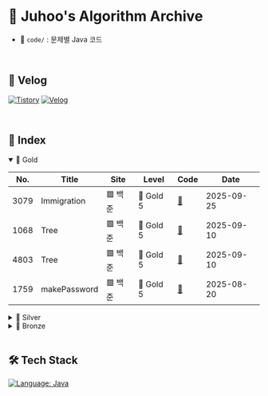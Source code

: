 # 🧠 Juhoo's Algorithm Archive

- 📂 `code/` : 문제별 Java 코드

</br>

## 📎 Velog
[![Tistory](https://img.shields.io/badge/Tistory-Bluemang0-FF5A4A?style=for-the-badge&logo=tistory&logoColor=white)](https://bluemang0.tistory.com/)
[![Velog](https://img.shields.io/badge/Velog-Bluewave-20c997?style=for-the-badge&logo=velog&logoColor=white)](https://velog.io/@bluemango0312/posts)

</br>

## 🧾 Index

<details open>
<summary>💛 Gold</summary>


| No. | Title | Site | Level | Code | Date |
|-----|-------|------|-------|------|------|
| 3079 | Immigration | 🟥 백준 | 💛 Gold 5 | [📄](code/B_G5_3079_Immigration.java) | 2025-09-25 |
| 1068 | Tree | 🟥 백준 | 💛 Gold 5 | [📄](code/B_G5_1068_Tree.java) | 2025-09-10 |
| 4803 | Tree | 🟥 백준 | 💛 Gold 5 | [📄](code/B_G5_4803_Tree.java) | 2025-09-10 |
| 1759 | makePassword | 🟥 백준 | 💛 Gold 5 | [📄](code/B_G5_1759_makePassword.java) | 2025-08-20 |
</details>

<details>
<summary>🩶 Silver</summary>


| No. | Title | Site | Level | Code | Date |
|-----|-------|------|-------|------|------|
| 1463 | MakeItOne | 🟥 백준 | 🩶 Silver 3 | [📄](code/B_S3_1463_MakeItOne.java) | 2025-10-11 |
| 14940 | EasyShortestPath | 🟥 백준 | 🩶 Silver 1 | [📄](code/B_S1_14940_EasyShortestPath.java) | 2025-10-02 |
| 20922 | IHateOverlaps | 🟥 백준 | 🩶 Silver 1 | [📄](code/B_S1_20922_IHateOverlaps.java) | 2025-10-02 |
| 1138 | StandInALine | 🟥 백준 | 🩶 Silver 2 | [📄](code/B_S2_1138_StandInALine.java) | 2025-10-01 |
| 2075 | theNthLargestNumber | 🟥 백준 | 🩶 Silver 3 | [📄](code/B_S3_2075_theNthLargestNumber.java) | 2025-10-01 |
| 2304 | WarehousePolygon | 🟥 백준 | 🩶 Silver 2 | [📄](code/B_S2_2304_WarehousePolygon.java) | 2025-09-30 |
| 20006 | RankedQueue | 🟥 백준 | 🩶 Silver 2 | [📄](code/B_S2_20006_RankedQueue.java) | 2025-09-29 |
| 1927 | minHeap | 🟥 백준 | 🩶 Silver 2 | [📄](code/B_S2_1927_minHeap.java) | 2025-09-26 |
| 19637 | WriteIfForMe | 🟥 백준 | 🩶 Silver 3 | [📄](code/B_S3_19637_WriteIfForMe.java) | 2025-09-26 |
| 22233 | GahyeAndKeywords | 🟥 백준 | 🩶 Silver 3 | [📄](code/B_S3_22233_GahyeAndKeywords.java) | 2025-09-26 |
| 1654 | CuttingLANCable | 🟥 백준 | 🩶 Silver 2 | [📄](code/B_S2_1654_CuttingLANCable.java) | 2025-09-25 |
| 2805 | CuttingWood | 🟥 백준 | 🩶 Silver 2 | [📄](code/B_S2_2805_CuttingWood.java) | 2025-09-24 |
| 10816 | NumberCard2 | 🟥 백준 | 🩶 Silver 4 | [📄](code/B_S4_10816_NumberCard2.java) | 2025-09-23 |
| 1920 | FindNumber | 🟥 백준 | 🩶 Silver 4 | [📄](code/B_S4_1920_FindNumber.java) | 2025-09-23 |
| 17427 | SumOfDivisor | 🟥 백준 | 🩶 Silver 2 | [📄](code/B_S2_17427_SumOfDivisor.java) | 2025-09-22 |
| 11047 | Coin0 | 🟥 백준 | 🩶 Silver 4 | [📄](code/B_S4_11047_Coin0.java) | 2025-09-22 |
| 2004 | CombinationZeroCount | 🟥 백준 | 🩶 Silver 2 | [📄](code/B_S2_2004_CombinationZeroCount.java) | 2025-09-18 |
| 1676 | NumberZeroFactorial | 🟥 백준 | 🩶 Silver 5 | [📄](code/B_S5_1676_NumberZeroFactorial.java) | 2025-09-17 |
| 3085 | CandyGame | 🟥 백준 | 🩶 Silver 2 | [📄](code/B_S2_3085_CandyGame.java) | 2025-09-16 |
| 15904 | UCPC | 🟥 백준 | 🩶 Silver 5 | [📄](code/B_S5_15904_UCPC.java) | 2025-09-15 |
| 9342 | Chromosome | 🟥 백준 | 🩶 Silver 3 | [📄](code/B_S3_9342_Chromosome.java) | 2025-09-13 |
| 1316 | CheckerOfGroupWord | 🟥 백준 | 🩶 Silver 5 | [📄](code/B_S5_1316_CheckerOfGroupWord.java) | 2025-09-13 |
| 14405 | Pikachu | 🟥 백준 | 🩶 Silver 5 | [📄](code/B_S5_14405_Pikachu.java) | 2025-09-13 |
| 5525 | IOIOI | 🟥 백준 | 🩶 Silver 1 | [📄](code/B_S1_5525_IOIOI.java) | 2025-09-11 |
| 1436 | MovieDirectorShom | 🟥 백준 | 🩶 Silver 5 | [📄](code/B_S5_1436_MovieDirectorShom.java) | 2025-09-11 |
| 1543 | SearchDocuments | 🟥 백준 | 🩶 Silver 5 | [📄](code/B_S5_1543_SearchDocuments.java) | 2025-09-11 |
| 14244 | MakeTree | 🟥 백준 | 🩶 Silver 4 | [📄](code/B_S4_14244_MakeTree.java) | 2025-09-09 |
| 11725 | FindParentsOfTree | 🟥 백준 | 🩶 Silver 2 | [📄](code/B_S2_11725_FindParentsOfTree.java) | 2025-09-08 |
| 17204 | GameOfDeath | 🟥 백준 | 🩶 Silver 3 | [📄](code/B_S3_17204_GameOfDeath.java) | 2025-09-08 |
| 16173 | JumpKingJelly | 🟥 백준 | 🩶 Silver 4 | [📄](code/B_S4_16173_JumpKingJelly.java) | 2025-09-08 |
| 9372 | TravelOfSangeun | 🟥 백준 | 🩶 Silver 4 | [📄](code/B_S4_9372_TravelOfSangeun.java) | 2025-09-08 |
| 15903 | CoalescenceCardGame | 🟥 백준 | 🩶 Silver 1 | [📄](code/B_S1_15903_CoalescenceCardGame.java) | 2025-09-07 |
| 2178 | MazeNavigation | 🟥 백준 | 🩶 Silver 1 | [📄](code/B_S1_2178_MazeNavigation.java) | 2025-09-07 |
| 2559 | Sequence | 🟥 백준 | 🩶 Silver 3 | [📄](code/B_S3_2559_Sequence.java) | 2025-09-06 |
| 3273 | SumOfNumbers | 🟥 백준 | 🩶 Silver 3 | [📄](code/B_S3_3273_SumOfNumbers.java) | 2025-09-06 |
| 1021 | RotateQueue | 🟥 백준 | 🩶 Silver 3 | [📄](code/B_S3_1021_RotateQueue.java) | 2025-09-05 |
| 2346 | ExploreBalloon | 🟥 백준 | 🩶 Silver 3 | [📄](code/B_S3_2346_ExploreBalloon.java) | 2025-09-05 |
| 2003 | SumOfNumbers2 | 🟥 백준 | 🩶 Silver 4 | [📄](code/B_S4_2003_SumOfNumbers2.java) | 2025-09-05 |
| 1406 | Editor | 🟥 백준 | 🩶 Silver 2 | [📄](code/B_S2_1406_Editor.java) | 2025-09-02 |
| 10866 | Deque | 🟥 백준 | 🩶 Silver 4 | [📄](code/B_S4_10866_Deque.java) | 2025-09-02 |
| 20291 | OrganizeFiles | 🟥 백준 | 🩶 Silver 3 | [📄](code/B_S3_20291_OrganizeFiles.java) | 2025-08-31 |
| 3986 | GoodWord | 🟥 백준 | 🩶 Silver 4 | [📄](code/B_S4_3986_GoodWord.java) | 2025-08-31 |
| 10825 | KoreanEnglishMath | 🟥 백준 | 🩶 Silver 4 | [📄](code/B_S4_10825_KoreanEnglishMath.java) | 2025-08-30 |
| 1213 | MakePalindrome | 🟥 백준 | 🩶 Silver 3 | [📄](code/B_S3_1213_MakePalindrome.java) | 2025-08-29 |
| 1713 | cadidateRecommendation | 🟥 백준 | 🩶 Silver 1 | [📄](code/B_S1_1713_cadidateRecommendation.java) | 2025-08-28 |
| 5397 | KeyLogger | 🟥 백준 | 🩶 Silver 2 | [📄](code/B_S2_5397_KeyLogger.java) | 2025-08-26 |
| 2535 | AsiaInformationOlympiad | 🟥 백준 | 🩶 Silver 5 | [📄](code/B_S5_2535_AsiaInformationOlympiad.java) | 2025-08-26 |
| 13414 | CourseRegistration | 🟥 백준 | 🩶 Silver 3 | [📄](code/B_S3_13414_CourseRegistration.java) | 2025-08-25 |
| 20310 | Thanos | 🟥 백준 | 🩶 Silver 3 | [📄](code/B_S3_20310_Thanos.java) | 2025-08-25 |
| 2910 | FrequencySort | 🟥 백준 | 🩶 Silver 3 | [📄](code/B_S3_2910_FrequencySort.java) | 2025-08-23 |
| 16922 | makeRomeNumber | 🟥 백준 | 🩶 Silver 3 | [📄](code/B_S3_16922_makeRomeNumber.java) | 2025-08-22 |
| 10819 | maximumDifference | 🟥 백준 | 🩶 Silver 2 | [📄](code/B_S2_10819_maximumDifference.java) | 2025-08-21 |
| 10814 | sortingAge | 🟥 백준 | 🩶 Silver 5 | [📄](code/B_S5_10814_sortingAge.java) | 2025-08-21 |
| 11651 | sortingCoordinates2 | 🟥 백준 | 🩶 Silver 5 | [📄](code/B_S5_11651_sortingCoordinates2.java) | 2025-08-20 |
| 14225 | SubsequenceSum | 🟥 백준 | 🩶 Silver 1 | [📄](code/B_S1_14225_SubsequenceSum.java) | 2025-08-19 |
| 11650 | sortingCoordinate | 🟥 백준 | 🩶 Silver 5 | [📄](code/B_S5_11650_sortingCoordinate.java) | 2025-08-18 |
| 15656 | NandM7 | 🟥 백준 | 🩶 Silver 3 | [📄](code/B_S3_15656_NandM7.java) | 2025-08-17 |
| 2607 | SimilarWords | 🟥 백준 | 🩶 Silver 2 | [📄](code/B_S2_2607_SimilarWords.java) | 2025-08-15 |
| 10974 | AllPermutations | 🟥 백준 | 🩶 Silver 3 | [📄](code/B_S3_10974_AllPermutations.java) | 2025-08-15 |
| 15655 | NandM6 | 🟥 백준 | 🩶 Silver 3 | [📄](code/B_S3_15655_NandM6.java) | 2025-08-14 |
| 6603 | Lottery | 🟥 백준 | 🩶 Silver 2 | [📄](code/B_S2_6603_Lottery.java) | 2025-08-13 |
| 1182 | subSequenceSum | 🟥 백준 | 🩶 Silver 2 | [📄](code/B_S2_1182_subSequenceSum.java) | 2025-08-11 |
| 15651 | NandM3 | 🟥 백준 | 🩶 Silver 3 | [📄](code/B_S3_15651_NandM3.java) | 2025-08-11 |
| 15649 | NandM1 | 🟥 백준 | 🩶 Silver 3 | [📄](code/B_S3_15649_NandM1.java) | 2025-08-10 |
| 17484 | JinwooMoonTrip | 🟥 백준 | 🩶 Silver 3 | [📄](code/B_S3_17484_JinwooMoonTrip.java) | 2025-08-07 |
| 19941 | BurgerDistribution | 🟥 백준 | 🩶 Silver 3 | [📄](code/B_S3_19941_BurgerDistribution.java) | 2025-07-27 |
| 1515 | NumberChain | 🟥 백준 | 🩶 Silver 3 | [📄](code/B_S3_1515_NumberChain.java) | 2025-07-25 |
| 21921 | blog | 🟥 백준 | 🩶 Silver 3 | [📄](code/B_S3_21921_blog.java) | 2025-07-24 |
| 2512 | budget | 🟥 백준 | 🩶 Silver 2 | [📄](code/B_S2_2512_budget.java) | 2025-07-23 |
| 20920 | englishWordHard | 🟥 백준 | 🩶 Silver 3 | [📄](code/B_S3_20920_englishWordHard.java) | 2025-07-22 |
| 13305 | gasStation | 🟥 백준 | 🩶 Silver 3 | [📄](code/B_S3_13305_gasStation.java) | 2025-07-19 |
| 2164 | Card2 | 🟥 백준 | 🩶 Silver 4 | [📄](code/B_S4_2164_Card2.java) | 2025-07-18 |
| 9017 | CrossCountry | 🟥 백준 | 🩶 Silver 3 | [📄](code/B_S3_9017_CrossCountry.java) | 2025-07-17 |
| 17266 | DarkUnderpass | 🟥 백준 | 🩶 Silver 4 | [📄](code/B_S4_17266_DarkUnderpass.java) | 2025-07-17 |
| 1205 | RankCalculator | 🟥 백준 | 🩶 Silver 4 | [📄](code/B_S4_1205_RankCalculator.java) | 2025-07-15 |
| 1244 | SwitchOnOff | 🟥 백준 | 🩶 Silver 4 | [📄](code/B_S4_1244_SwitchOnOff.java) | 2025-07-15 |
| 25757 | minigame | 🟥 백준 | 🩶 Silver 5 | [📄](code/B_S5_25757_minigame.java) | 2025-07-11 |
| 4659 | Password | 🟥 백준 | 🩶 Silver 5 | [📄](code/B_S5_4659_Password.java) | 2025-07-10 |
| 7568 | big | 🟥 백준 | 🩶 Silver 5 | [📄](code/B_S5_7568_big.java) | 2025-07-09 |
| 8979 | Olympics | 🟥 백준 | 🩶 Silver 5 | [📄](code/B_S5_8979_Olympics.java) | 2025-07-02 |
| 10431 | lineUp | 🟥 백준 | 🩶 Silver 5 | [📄](code/B_S5_10431_lineUp.java) | 2025-06-18 |
| 9655 | StoneGame | 🟥 백준 | 🩶 Silver 5 | [📄](code/B_S5_9655_StoneGame.java) | 2025-06-16 |
| 11723 | setManager | 🟥 백준 | 🩶 Silver 5 | [📄](code/B_S5_11723_setManager.java) | 2025-06-13 |
| 11726 | 2xNTiling | 🟥 백준 | 🩶 Silver 3 | [📄](code/B_S3_11726_2xNTiling.java) |  |
</details>

<details>
<summary>🤎 Bronze</summary>


| No. | Title | Site | Level | Code | Date |
|-----|-------|------|-------|------|------|
| 14215 | ThreeSticks | 🟥 백준 | 🤎 Bronze 3 | [📄](code/B_B3_14215_ThreeSticks.java) | 2025-09-22 |
| 3053 | TaxicabGeometry | 🟥 백준 | 🤎 Bronze 3 | [📄](code/B_B3_3053_TaxicabGeometry.java) | 2025-09-22 |
| 1085 | EscapeRectangle | 🟥 백준 | 🤎 Bronze 3 | [📄](code/B_B3_1085_EscapeRectangle.java) | 2025-09-21 |
| 3009 | ForthPoint | 🟥 백준 | 🤎 Bronze 3 | [📄](code/B_B3_3009_ForthPoint.java) | 2025-09-21 |
| 27323 | rectangle | 🟥 백준 | 🤎 Bronze 5 | [📄](code/B_B5_27323_rectangle.java) | 2025-09-21 |
| 1929 | FindPrimeNumber | 🟥 백준 | 🤎 Bronze 3 | [📄](code/B_B3_1929_FindPrimeNumber.java) | 2025-09-18 |
| 1037 | Divisor | 🟥 백준 | 🤎 Bronze 1 | [📄](code/B_B1_1037_Divisor.java) | 2025-09-17 |
| 1978 | FindDivisors | 🟥 백준 | 🤎 Bronze 2 | [📄](code/B_B2_1978_FindDivisors.java) | 2025-09-16 |
| 2581 | PromeNumber | 🟥 백준 | 🤎 Bronze 2 | [📄](code/B_B2_2581_PromeNumber.java) | 2025-09-16 |
| 5086 | MultipleAndDivisor | 🟥 백준 | 🤎 Bronze 3 | [📄](code/B_B3_5086_MultipleAndDivisor.java) | 2025-09-16 |
| 1032 | CmdPrompt | 🟥 백준 | 🤎 Bronze 1 | [📄](code/B_B1_1032_CmdPrompt.java) | 2025-09-15 |
| 16171 | IHaveFewFriends | 🟥 백준 | 🤎 Bronze 2 | [📄](code/B_B2_16171_IHaveFewFriends.java) | 2025-09-15 |
| 2231 | DecompositionSum | 🟥 백준 | 🤎 Bronze 2 | [📄](code/B_B2_2231_DecompositionSum.java) | 2025-09-15 |
| 2798 | Blackjack | 🟥 백준 | 🤎 Bronze 2 | [📄](code/B_B2_2798_Blackjack.java) | 2025-09-15 |
| 2501 | divisor | 🟥 백준 | 🤎 Bronze 3 | [📄](code/B_B3_2501_divisor.java) | 2025-09-15 |
| 11654 | ASCIIcode | 🟥 백준 | 🤎 Bronze 5 | [📄](code/B_B5_11654_ASCIIcode.java) | 2025-09-14 |
| 4153 | RightTriangle | 🟥 백준 | 🤎 Bronze 3 | [📄](code/B_B3_4153_RightTriangle.java) | 2025-09-10 |
| 2108 | statistics | 🟥 백준 | 🤎 Bronze 2 | [📄](code/B_B2_2108_statistics.java) | 2025-08-21 |
| 17362 | mathIsGym | 🟥 백준 | 🤎 Bronze 4 | [📄](code/B_B4_17362_mathIsGym.java) | 2025-08-21 |
| 10989 | sortingNum3 | 🟥 백준 | 🤎 Bronze 1 | [📄](code/B_B1_10989_sortingNum3.java) | 2025-08-18 |
| 2750 | sortingNumbers | 🟥 백준 | 🤎 Bronze 2 | [📄](code/B_B2_2750_sortingNumbers.java) | 2025-08-18 |
| 10872 | factorial | 🟥 백준 | 🤎 Bronze 3 | [📄](code/B_B3_10872_factorial.java) | 2025-08-08 |
| 20125 | cookie | 🟥 백준 | 🤎 Bronze 4 | [📄](code/B_B4_20125_cookie.java) | 2025-07-13 |
| 2816 | digital tv | 🟥 백준 | 🤎 Bronze 1 | [📄](code/B_B1_2816_digital_tv.java) | 2025-06-13 |
| 1157 | WordStudy | 🟥 백준 | 🤎 Bronze 1 | [📄](code/B_B1_1157_WordStudy.java) | 2025-06-11 |
| 2292 | Honeycomb | 🟥 백준 | 🤎 Bronze 2 | [📄](code/B_B2_2292_Honeycomb.java) | 2025-06-10 |
| 23971 | ZOAC | 🟥 백준 | 🤎 Bronze 3 | [📄](code/B_B3_23971_ZOAC.java) | 2025-06-10 |
| 5073 | trianglecheck | 🟥 백준 | 🤎 Bronze 3 | [📄](code/B_B3_5073_trianglecheck.java) | 2025-06-10 |
</details>


</br>

## 🛠 Tech Stack

[![Language: Java](https://img.shields.io/badge/Language-Java-007396?style=for-the-badge&logo=openjdk&logoColor=white)](https://www.java.com/)